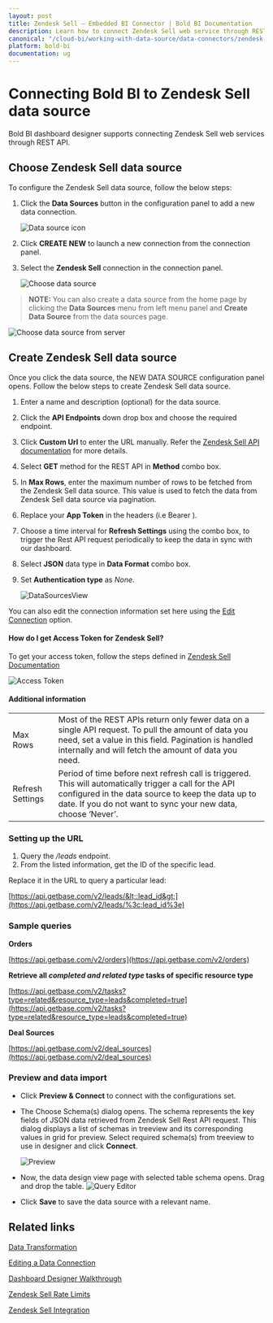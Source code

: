 ```yaml
---
layout: post
title: Zendesk Sell – Embedded BI Connector | Bold BI Documentation
description: Learn how to connect Zendesk Sell web service through REST API endpoint with Bold BI Embedded and create data source.
canonical: "/cloud-bi/working-with-data-source/data-connectors/zendesk-sell/"
platform: bold-bi
documentation: ug
---
```


# Connecting Bold BI to Zendesk Sell data source
Bold BI dashboard designer supports connecting Zendesk Sell web services through REST API. 

## Choose Zendesk Sell data source
To configure the Zendesk Sell data source, follow the below steps:
1. Click the **Data Sources** button in the configuration panel to add a new data connection.

   ![Data source icon](/static/assets/embedded/working-with-datasource/data-connectors/images/common/DataSourcesIcon.png)

2. Click **CREATE NEW** to launch a new connection from the connection panel.
3. Select the **Zendesk Sell** connection in the connection panel.

   ![Choose data source](/static/assets/embedded/working-with-datasource/data-connectors/images/ZendeskSell/ChooseDS.png)

> **NOTE:**  You can also create a data source from the home page by clicking the **Data Sources** menu from left menu panel and **Create Data Source** from the data sources page.

   ![Choose data source from server](/static/assets/embedded/working-with-datasource/data-connectors/images/ZendeskSell/ChooseDS_Server.png)


## Create Zendesk Sell data source
Once you click the data source, the NEW DATA SOURCE configuration panel opens. Follow the below steps to create Zendesk Sell data source.
1. Enter a name and description (optional) for the data source.
2. Click the **API Endpoints** down drop box and choose the required endpoint.
3. Click **Custom Url** to enter the URL manually. Refer the [Zendesk Sell API documentation](https://developers.getbase.com/docs/rest/articles/introduction) for more details.
4. Select **GET** method for the REST API in **Method** combo box.
5. In **Max Rows**, enter the maximum number of rows to be fetched from the Zendesk Sell data source. This value is used to fetch the data from Zendesk Sell data source via pagination.
6. Replace your **App Token** in the headers (i.e Bearer <Your App token here>).
7. Choose a time interval for **Refresh Settings** using the combo box, to trigger the Rest API request periodically to keep the data in sync with our dashboard.  
8. Select **JSON** data type in **Data Format** combo box.
9. Set **Authentication type** as *None*.

   ![DataSourcesView](/static/assets/embedded/working-with-datasource/data-connectors/images/ZendeskSell/DataSourcesView.png)

You can also edit the connection information set here using the [Edit Connection](/embedded-bi/working-with-data-source/editing-a-data-connection/) option.

#### How do I get Access Token for Zendesk Sell?
To get your access token, follow the steps defined in [Zendesk Sell Documentation](https://developers.getbase.com/docs/rest/articles/first_call#generate-access-token)

   ![Access Token](/static/assets/embedded/working-with-datasource/data-connectors/images/ZendeskSell/AccessToken.png)

#### Additional information
<table width="600">
<tr>
<td>
Max Rows
</td>
<td>
Most of the REST APIs return only fewer data on a single API request. To pull the amount of data you need, set a value in this field.  
Pagination is handled internally and will fetch the amount of data you need.
</td>
</tr>
<tr>
<td>
Refresh Settings
</td>
<td>
Period of time before next refresh call is triggered. This will automatically trigger a call for the API configured in the data source to keep the data up to date. If you do not want to sync your new data, choose ‘Never’.
</td>
</tr>
</table>

### Setting up the URL

1. Query the <i>/leads</i> endpoint.
2. From the listed information, get the ID of the specific lead.

Replace it in the URL to query a particular lead:

[https://api.getbase.com/v2/leads/&lt;:lead_id&gt;](https://api.getbase.com/v2/leads/%3c:lead_id%3e)

### Sample queries
**Orders**

[https://api.getbase.com/v2/orders](https://api.getbase.com/v2/orders)

**Retrieve all *completed and related type* tasks of specific resource type**

[https://api.getbase.com/v2/tasks?type=related&resource_type=leads&completed=true](https://api.getbase.com/v2/tasks?type=related&resource_type=leads&completed=true)

**Deal Sources**

[https://api.getbase.com/v2/deal_sources](https://api.getbase.com/v2/deal_sources)


### Preview and data import
* Click **Preview & Connect** to connect with the configurations set.
* The Choose Schema(s) dialog opens. The schema represents the key fields of JSON data retrieved from Zendesk Sell Rest API request. This dialog displays a list of schemas in treeview and its corresponding values in grid for preview. Select required schema(s) from treeview to use in designer and click **Connect**.

   ![Preview](/static/assets/embedded/working-with-datasource/data-connectors/images/common/Preview.png)

* Now, the data design view page with selected table schema opens. Drag and drop the table.
   ![Query Editor](/static/assets/embedded/working-with-datasource/data-connectors/images/common/QueryEditor.png)

* Click **Save** to save the data source with a relevant name.

## Related links
[Data Transformation](/embedded-bi/working-with-data-source/transforming-data/joining-table/)

[Editing a Data Connection](/embedded-bi/working-with-data-source/editing-a-data-connection/)   

[Dashboard Designer Walkthrough](/embedded-bi/getting-started/quick-start/)

[Zendesk Sell Rate Limits](https://developers.getbase.com/docs/rest/articles/rate_limits)

[Zendesk Sell Integration](https://www.boldbi.com/integrations/zendesk-sell?utm_source=syncfusion&utm_medium=documentation&utm_campaign=boldbizendesksellintegration)